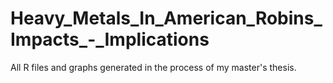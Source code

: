 # Heavy_Metals_In_American_Robins_Impacts_-_Implications
All R files and graphs generated in the process of my master's thesis.

